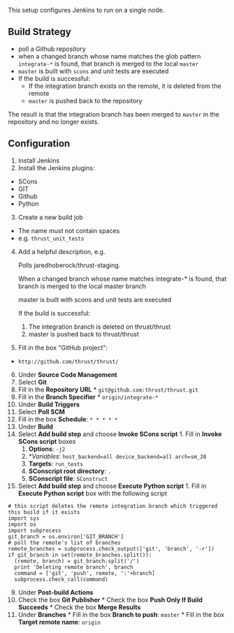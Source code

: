 This setup configures Jenkins to run on a single node.

Build Strategy
--------------

  * poll a Github repository
  * when a changed branch whose name matches the glob pattern `integrate-*` is found, that branch is merged to the local `master`
  * `master` is built with `scons` and unit tests are executed
  * If the build is successful:
    * If the integration branch exists on the remote, it is deleted from the remote
    * `master` is pushed back to the repository

The result is that the integration branch has been merged to `master` in the repository and no longer exists.

Configuration
-------------

1. Install Jenkins
2. Install the Jenkins plugins: 
  * SCons
  * GIT
  * Github
  * Python
3. Create a new build job
  * The name must not contain spaces
  * e.g. `thrust_unit_tests`
4. Add a helpful description, e.g.

    Polls jaredhoberock/thrust-staging.

    When a changed branch whose name matches integrate-* is found, that branch is merged to the local master branch

    master is built with scons and unit tests are executed

    If the build is successful:

    1. The integration branch is deleted on thrust/thrust
    2. master is pushed back to thrust/thrust

5. Fill in the box "GitHub project":
  * `http://github.com/thrust/thrust/`
6. Under **Source Code Management**
  1. Select **Git**
  2. Fill in the **Repository URL**
    * `git@github.com:thrust/thrust.git`
  3. Fill in the **Branch Specifier**
    * `origin/integrate-*`
7. Under **Build Triggers**
  1. Select **Poll SCM**
  2. Fill in the box **Schedule**: `* * * * *`
8. Under **Build**
  1. Select **Add build step** and choose **Invoke SCons script**
    1. Fill in **Invoke SCons script** boxes
      1. **Options**: `-j2`
      2. **Variables*: `host_backend=all device_backend=all arch=sm_20`
      3. **Targets**: `run_tests`
      4. **SConscript root directory**: `.`
      5. **SConscript file**: `SConstruct`
  2. Select **Add build step** and choose **Execute Python script**
    1. Fill in **Execute Python script** box with the following script

    # this script deletes the remote integration branch which triggered this build if it exists
    import sys
    import os
    import subprocess
    git_branch = os.environ['GIT_BRANCH']
    # poll the remote's list of branches
    remote_branches = subprocess.check_output(['git', 'branch', '-r'])
    if git_branch in set(remote_branches.split()):
      (remote, branch) = git_branch.split('/')
      print 'Deleting remote branch', branch
      command = ['git', 'push', remote, ':'+branch]
      subprocess.check_call(command)

9. Under **Post-build Actions**
  1. Check the box **Git Publisher**
    * Check the box **Push Only If Build Succeeds**
    * Check the box **Merge Results**
  2. Under **Branches**
    * Fill in the box **Branch to push**: `master`
    * Fill in the box **Target remote name**: `origin`

